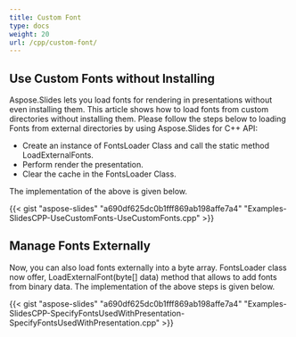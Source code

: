 ```yaml
---
title: Custom Font
type: docs
weight: 20
url: /cpp/custom-font/
---
```



## **Use Custom Fonts without Installing**
Aspose.Slides lets you load fonts for rendering in presentations without even installing them. This article shows how to load fonts from custom directories without installing them. Please follow the steps below to loading Fonts from external directories by using Aspose.Slides for C++ API:

- Create an instance of FontsLoader Class and call the static method LoadExternalFonts.
- Perform render the presentation.
- Clear the cache in the FontsLoader Class.

The implementation of the above is given below.

{{< gist "aspose-slides" "a690df625dc0b1fff869ab198affe7a4" "Examples-SlidesCPP-UseCustomFonts-UseCustomFonts.cpp" >}}

## **Manage Fonts Externally**
Now, you can also load fonts externally into a byte array. FontsLoader class now offer, LoadExternalFont(byte[] data) method that allows to add fonts from binary data. The implementation of the above steps is given below.

{{< gist "aspose-slides" "a690df625dc0b1fff869ab198affe7a4" "Examples-SlidesCPP-SpecifyFontsUsedWithPresentation-SpecifyFontsUsedWithPresentation.cpp" >}}

